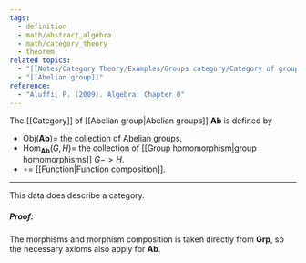 ```yaml
---
tags:
  - definition
  - math/abstract_algebra
  - math/category_theory
  - theorem
related topics:
  - "[[Notes/Category Theory/Examples/Groups category/Category of groups]]"
  - "[[Abelian group]]"
reference:
  - "Aluffi, P. (2009). Algebra: Chapter 0"
---
```

The [[Category]] of [[Abelian group|Abelian groups]] $\mathbf{Ab}$ is defined by
- $\text{Obj}(\mathbf{Ab})=$ the collection of Abelian groups.
- $\text{Hom}_\mathbf{Ab}(G,H)=$ the collection of [[Group homomorphism|group homomorphisms]] $G -> H$.
- $\circ=$ [[Function|Function composition]].
---
This data does describe a category.
##### Proof:
The morphisms and morphism composition is taken directly from $\mathbf{Grp}$, so the necessary axioms also apply for $\mathbf{Ab}$.